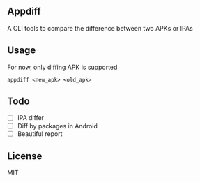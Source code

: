 ## Appdiff

A CLI tools to compare the difference between two APKs or IPAs

## Usage

For now, only diffing APK is supported

```
appdiff <new_apk> <old_apk>
```

## Todo

- [ ] IPA differ 
- [ ] Diff by packages in Android
- [ ] Beautiful report 
 
## License

MIT